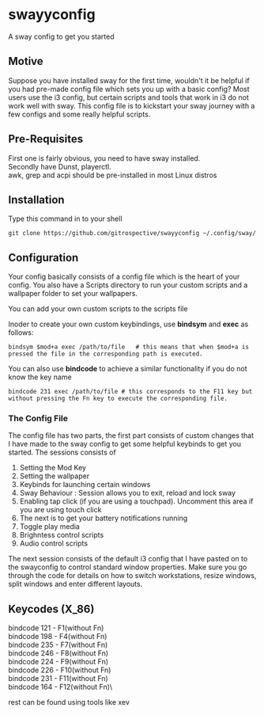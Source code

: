 # swayyconfig
A sway config to get you started

## Motive
Suppose you have installed sway for the first time, wouldn't it be helpful if you had pre-made config file which sets you up with a basic config? Most users use the i3 config, but certain scripts and tools that work in i3 do not work well with sway. This config file is to kickstart your sway journey with a few configs and some really helpful scripts.

## Pre-Requisites
First one is fairly obvious, you need to have sway installed. \
Secondly have Dunst, playerctl. \
awk, grep and acpi should be pre-installed in most Linux distros

## Installation

Type this command in to your shell
```
git clone https://github.com/gitrospective/swayyconfig ~/.config/sway/
```
## Configuration
Your config basically consists of a config file which is the heart of your config. 
You also have a Scripts directory to run your custom scripts and a wallpaper folder to set your wallpapers.

You can add your own custom scripts to the scripts file

Inoder to create your own custom keybindings, use **bindsym** and **exec**  as follows:
```
bindsym $mod+a exec /path/to/file   # this means that when $mod+a is pressed the file in the corresponding path is executed.
```
You can also use **bindcode** to achieve a similar functionality if you do not know the key name
```
bindcode 231 exec /path/to/file # this corresponds to the F11 key but without pressing the Fn key to execute the corresponding file.
```
### The Config File
The config file has two parts, the first part consists of custom changes that I have made to the sway config to get some helpful keybinds to get you started. The sessions consists of 
1. Setting the Mod Key
2. Setting the wallpaper
3. Keybinds for launching certain windows
4. Sway Behaviour : Session allows you to exit, reload and lock sway
5. Enabling tap click (if you are using a touchpad). Uncomment this area if you are using touch click
6. The next is to get your battery notifications running
7. Toggle play media 
8. Brighntess control scripts
9. Audio control scripts

The next session consists of the default i3 config that I have pasted on to the swayconfig to control standard window properties. Make sure you go through the code for details on how to switch workstations, resize windows, split windows and enter different layouts.

## Keycodes (X_86)
bindcode 121 - F1(without Fn)\
bindcode 198 - F4(without Fn)\
bindcode 235 - F7(without Fn)\
bindcode 246 - F8(without Fn)\
bindcode 224 - F9(without Fn)\
bindcode 226 - F10(without Fn)\
bindcode 231 - F11(without Fn)\
bindcode 164 - F12(without Fn)\

rest can be found using tools like xev
